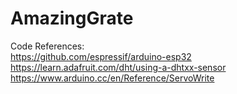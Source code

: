 # AmazingGrate

Code References:  
https://github.com/espressif/arduino-esp32  
https://learn.adafruit.com/dht/using-a-dhtxx-sensor  
https://www.arduino.cc/en/Reference/ServoWrite  
